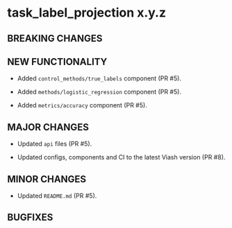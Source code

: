 # task_label_projection x.y.z

## BREAKING CHANGES

<!-- * Restructured `src` directory (PR #3). -->

## NEW FUNCTIONALITY

* Added `control_methods/true_labels` component (PR #5).

* Added `methods/logistic_regression` component (PR #5).

* Added `metrics/accuracy` component (PR #5).

## MAJOR CHANGES

* Updated `api` files (PR #5).

* Updated configs, components and CI to the latest Viash version (PR #8).

## MINOR CHANGES

* Updated `README.md` (PR #5).

## BUGFIXES

